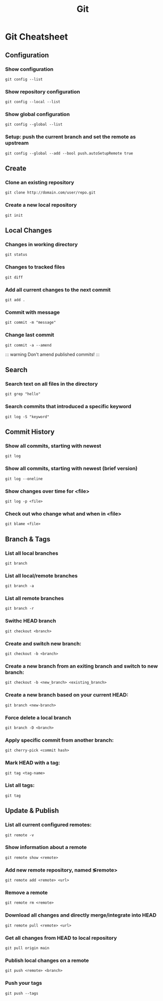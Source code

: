 ﻿---
title: 'Git'
tags: ['Git']
---

# Git Cheatsheet

## Configuration

### Show configuration
```
git config --list
```

### Show repository configuration
```
git config --local --list
```

### Show global configuration
```
git config --global --list
```

### Setup: push the current branch and set the remote as upstream
```
git config --global --add --bool push.autoSetupRemote true
```

## Create

### Clone an existing repository
```
git clone http://domain.com/user/repo.git
```

### Create a new local repository
```
git init
```

## Local Changes

### Changes in working directory
```
git status
```

### Changes to tracked files
```
git diff
```

### Add all current changes to the next commit
```
git add .
```

### Commit with message
```
git commit -m "message"
```

### Change last commit 
```
git commit -a --amend
```

::: warning
Don't amend published commits!
:::

## Search

### Search text on all files in the directory
```
git grep "hello"
```

### Search commits that introduced a specific keyword
```
git log -S "keyword"
```

## Commit History

### Show all commits, starting with newest
```
git log
```

### Show all commits, starting with newest (brief version)
```
git log --oneline
```

### Show changes over time for &lt;file&gt;
```
git log -p <file>
```

### Check out who change what and when in &lt;file&gt;
```
git blame <file>
```

## Branch & Tags

### List all local branches
```
git branch
```

### List all local/remote branches
```
git branch -a
```

### List all remote branches
```
git branch -r
```

### Swithc HEAD branch
```
git checkout <branch>
```

### Create and switch new branch:
```
git checkout -b <branch>
```

### Create a new branch from an exiting branch and switch to new branch:
```
git checkout -b <new_branch> <existing_branch>
```

### Create a new branch based on your current HEAD:
```
git branch <new-branch>
```

### Force delete a local branch
```
git branch -D <branch>
```

### Apply specific commit from another branch:
```
git cherry-pick <commit hash>
```

### Mark HEAD with a tag:
```
git tag <tag-name>
```

### List all tags:
```
git tag
```

## Update & Publish

### List all current configured remotes:
```
git remote -v
```

### Show information about a remote
```
git remote show <remote>
```

### Add new remote repository, named &lg;remote&gt;
```
git remote add <remote> <url>
```

### Remove a remote
```
git remote rm <remote>
```

### Download all changes and directly merge/integrate into HEAD
```
git remote pull <remote> <url>
```

### Get all changes from HEAD to local repository
```
git pull origin main
```

### Publish local changes on a remote
```
git push <remote> <branch>
```

### Push your tags
```
git push --tags 
```